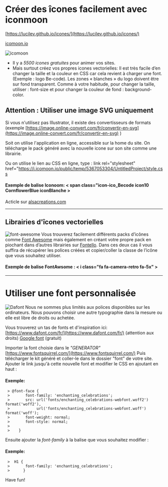 # Créer des îcones facilement avec iconmoon

[https://lucilev.github.io/icones/](https://lucilev.github.io/icones/)

[icomoon.io](https://icomoon.io/)


![icomoon](https://i1.wp.com/www.tidev.io/wp-content/uploads/2014/03/icomoon-featured.jpg?fit=720%2C340)
 * Il y a *5500 icones gratuites* pour animer vos sites.
 * Mais surtout créez vos propres icones vectorielles: Il est très facile d’en changer la taille et la couleur en CSS car cela revient à charger une font. (Exemple : logo Be-code). Les zones « blanches » du logo doivent être sur fond transparent.
 Comme à votre habitude, pour changer la taille, utiliser : font-size et pour changer la couleur de fond : background-color.


## Attention : Utiliser une image SVG uniquement
Si vous n'utilisez pas Illustrator, il existe des convertisseurs de formats (exemple [https://image.online-convert.com/fr/convertir-en-svg](https://image.online-convert.com/fr/convertir-en-svg) )

Soit on utilise l'application en ligne, accessible sur la home du site.
On télécharge le pack généré avec la nouvelle icone sur son site comme une librairie.

Ou on utilise le lien au CSS en ligne, type : link rel="stylesheet" href="https://i.icomoon.io/public/temp/5367053304/UntitledProject/style.css

#### Exemple de balise Iconoom: < span class="icon-ico_Becode icon10 CornflowerBlue iconBlanche >

Acticle sur [alsacreations.com](https://www.alsacreations.com/tuto/lire/1547-police-font-icone-vectorielle-webdesign.html)

---------------------------------------------------------------------------------
## Librairies d'îcones vectorielles
![font-awesome](https://www.vectorlogo.zone/logos/font-awesome/font-awesome-card.png)
Vous trouverez facilement différents packs d’icônes comme [Font Awesome](http://fontawesome.io/) mais également en créant votre propre pack en piochant dans d’autres librairies sur [Fontello](http://fontello.com/). Dans ces deux cas il vous suffira de récupérer les polices créées et copier/coller la classe de l’icône que vous souhaitez utiliser.


#### Exemple de balise FontAwsome : < i class="fa fa-camera-retro fa-5x" >


---------------------------------------------------------------------------------
# Utiliser une font personnalisée
![Dafont](https://www.dafont.com/img/dafont.png)
Nous ne sommes plus limités aux polices disponibles sur les ordinateurs. Nous pouvons choisir une autre typographie dans la mesure ou elle est libre de droits ou achetée.

Vous trouverez un tas de fonts et d'inspiration ici:
[https://www.dafont.com/fr/](https://www.dafont.com/fr/) (attention aux droits)
[Google font](https://fonts.google.com/) (gratuit)


Importer la font choisie dans le *"GENERATOR"*
[https://www.fontsquirrel.com/](https://www.fontsquirrel.com/)
Puis télécharger le kit généré et coller-le dans le dossier "font" de votre site.
Ajouter le link jusqu'à cette nouvelle font et modifier le CSS en ajoutant en haut :

#### Exemple: 
     > @font-face {
     >       font-family: 'enchanting_celebrations';
     >       src: url('fonts/enchanting_celebrations-webfont.woff2') format('woff2'),
     >            url('fonts/enchanting_celebrations-webfont.woff') format('woff');
     >       font-weight: normal;
     >       font-style: normal;
     >
     >    }

Ensuite ajouter la *font-family* à la balise que vous souhaitez modifier :
#### Exemple:      
     >  H1 {
     >       font-family: 'enchanting_celebrations';
     >      }


Have fun!
